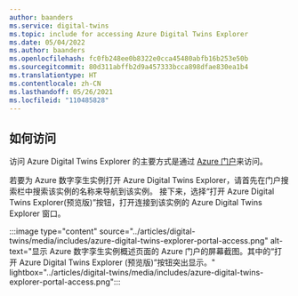 ```yaml
---
author: baanders
ms.service: digital-twins
ms.topic: include for accessing Azure Digital Twins Explorer
ms.date: 05/04/2022
ms.author: baanders
ms.openlocfilehash: fc0fb248ee0b8322e0cca45480abfb16b253e50b
ms.sourcegitcommit: 80d311abffb2d9a457333bcca898dfae830ea1b4
ms.translationtype: HT
ms.contentlocale: zh-CN
ms.lasthandoff: 05/26/2021
ms.locfileid: "110485828"
---
```

## <a name="how-to-access"></a>如何访问

访问 Azure Digital Twins Explorer 的主要方式是通过 [Azure 门户](https://portal.azure.com)来访问。

若要为 Azure 数字孪生实例打开 Azure Digital Twins Explorer，请首先在门户搜索栏中搜索该实例的名称来导航到该实例。 接下来，选择“打开 Azure Digital Twins Explorer(预览版)”按钮，打开连接到该实例的 Azure Digital Twins Explorer 窗口。

:::image type="content" source="../articles/digital-twins/media/includes/azure-digital-twins-explorer-portal-access.png" alt-text="显示 Azure 数字孪生实例概述页面的 Azure 门户的屏幕截图。其中的“打开 Azure Digital Twins Explorer (预览版)”按钮突出显示。" lightbox="../articles/digital-twins/media/includes/azure-digital-twins-explorer-portal-access.png":::
